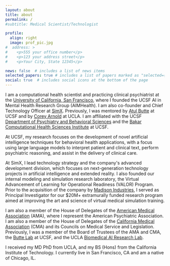 ```yaml
---
layout: about
title: about
permalink: /
#subtitle: Medical Scientist/Technologist

profile:
  align: right
  image: prof_pic.jpg
#  address: >
#    <p>555 your office number</p>
#    <p>123 your address street</p>
#    <p>Your City, State 12345</p>

news: false  # includes a list of news items
selected_papers: true # includes a list of papers marked as "selected={true}"
social: true  # includes social icons at the bottom of the page
---
```

I am a computational health scientist and practicing clinical psychiatrist at the [University of California, San Francisco](https://psych.ucsf.edu/), where I founded the UCSF AI in Mental Health Research Group (AIMHealth). I am also co-founder and Chief Technology Officer at [SimX](https://simxvr.com).  Previously, I was mentored by [Atul Butte](https://en.wikipedia.org/wiki/Atul_Butte) at UCSF and by [Corey Arnold](https://www.coreyarnold.dev/) at UCLA. I am affiliated with the UCSF [Department of Psychiatry and Behavioral Sciences](https://psych.ucsf.edu) and the [Bakar Computational Health Sciences Institute](https://bakarinstitute.ucsf.edu/) at UCSF.

At UCSF, my research focuses on the development of novel artificial intelligence techniques for behavioral health applications, with a focus using large language models to interpret patient and clinical text, perform psychiatric reasoning, and assist in the delivery of clinical care.

At SimX, I lead technology strategy and the company's advanced development division, which focuses on next-generation technology projects in artificial intelligence and extended reality.  I also founded our internal modeling and simulation research laboratory, the Virtual Advancement of Learning for Operational Readiness (VALOR) Program. Prior to the acquisition of the company by [Madison Industries](https://madison.net/), I served as Principal Investigator for our $20M+ extramurally funded research program aimed at improving the art and science of virtual medical simulation training.

I am also a member of the House of Delegates of the [American Medical Association](https://www.ama-assn.org/house-delegates) (AMA), where I represent the American Psychiatric Association. I am also a member of the House of Delegates of the [California Medical Association](https://www.cmadocs.org/My-CMA/Organizational-Structure/House-of-Delegates-Copy) (CMA) and its Councils on Medical Service and Legislation. Previously, I was a member of the Board of Trustees of the AMA and CMA, the [Butte Lab](https://buttelab.ucsf.edu/) at UCSF, and the UCLA [Biomedical AI Research Lab](https://bair.seas.ucla.edu/).

I received my MD PhD from UCLA, and my BS (Hons) from the California Institute of Technology. I currently live in San Francisco, CA and am a native of Chicago, IL.
